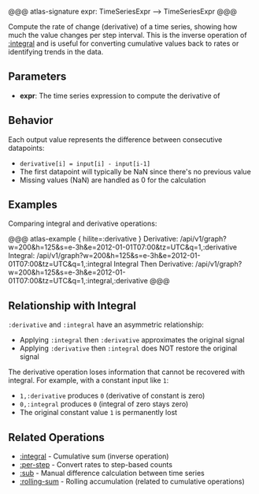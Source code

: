 @@@ atlas-signature
expr: TimeSeriesExpr
-->
TimeSeriesExpr
@@@

Compute the rate of change (derivative) of a time series, showing how much the value changes
per step interval. This is the inverse operation of [:integral](integral.md) and is useful for
converting cumulative values back to rates or identifying trends in the data.

## Parameters

* **expr**: The time series expression to compute the derivative of

## Behavior

Each output value represents the difference between consecutive datapoints:
- `derivative[i] = input[i] - input[i-1]`
- The first datapoint will typically be NaN since there's no previous value
- Missing values (NaN) are handled as 0 for the calculation

## Examples

Comparing integral and derivative operations:

@@@ atlas-example { hilite=:derivative }
Derivative: /api/v1/graph?w=200&h=125&s=e-3h&e=2012-01-01T07:00&tz=UTC&q=1,:derivative
Integral: /api/v1/graph?w=200&h=125&s=e-3h&e=2012-01-01T07:00&tz=UTC&q=1,:integral
Integral Then Derivative: /api/v1/graph?w=200&h=125&s=e-3h&e=2012-01-01T07:00&tz=UTC&q=1,:integral,:derivative
@@@

## Relationship with Integral

`:derivative` and `:integral` have an asymmetric relationship:
- Applying `:integral` then `:derivative` approximates the original signal
- Applying `:derivative` then `:integral` does NOT restore the original signal

The derivative operation loses information that cannot be recovered with integral. For example,
with a constant input like `1`:
- `1,:derivative` produces `0` (derivative of constant is zero)
- `0,:integral` produces `0` (integral of zero stays zero)
- The original constant value `1` is permanently lost

## Related Operations

* [:integral](integral.md) - Cumulative sum (inverse operation)
* [:per-step](per-step.md) - Convert rates to step-based counts
* [:sub](sub.md) - Manual difference calculation between time series
* [:rolling-sum](rolling-sum.md) - Rolling accumulation (related to cumulative operations)